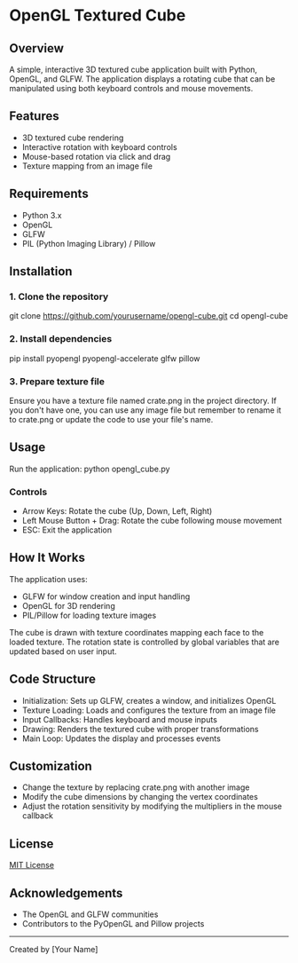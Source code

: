 # OpenGL Textured Cube

## Overview
A simple, interactive 3D textured cube application built with Python, OpenGL, and GLFW. The application displays a rotating cube that can be manipulated using both keyboard controls and mouse movements.


## Features
- 3D textured cube rendering
- Interactive rotation with keyboard controls
- Mouse-based rotation via click and drag
- Texture mapping from an image file

## Requirements
- Python 3.x
- OpenGL
- GLFW
- PIL (Python Imaging Library) / Pillow

## Installation

### 1. Clone the repository
git clone https://github.com/yourusername/opengl-cube.git
cd opengl-cube

### 2. Install dependencies
pip install pyopengl pyopengl-accelerate glfw pillow

### 3. Prepare texture file
Ensure you have a texture file named crate.png in the project directory. If you don't have one, you can use any image file but remember to rename it to crate.png or update the code to use your file's name.

## Usage

Run the application:
python opengl_cube.py

### Controls
- Arrow Keys: Rotate the cube (Up, Down, Left, Right)
- Left Mouse Button + Drag: Rotate the cube following mouse movement
- ESC: Exit the application

## How It Works

The application uses:
- GLFW for window creation and input handling
- OpenGL for 3D rendering
- PIL/Pillow for loading texture images

The cube is drawn with texture coordinates mapping each face to the loaded texture. The rotation state is controlled by global variables that are updated based on user input.

## Code Structure

- Initialization: Sets up GLFW, creates a window, and initializes OpenGL
- Texture Loading: Loads and configures the texture from an image file
- Input Callbacks: Handles keyboard and mouse inputs
- Drawing: Renders the textured cube with proper transformations
- Main Loop: Updates the display and processes events

## Customization

- Change the texture by replacing crate.png with another image
- Modify the cube dimensions by changing the vertex coordinates
- Adjust the rotation sensitivity by modifying the multipliers in the mouse callback

## License

[MIT License](LICENSE)

## Acknowledgements

- The OpenGL and GLFW communities
- Contributors to the PyOpenGL and Pillow projects

---

Created by [Your Name]
